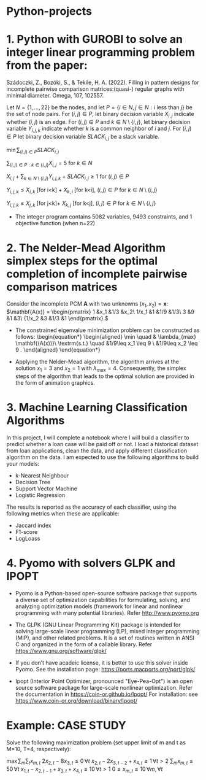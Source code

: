 # Python-projects

# 1. Python with GUROBI to solve an integer linear programming problem  from the paper: 
Szádoczki, Z., Bozóki, S., & Tekile, H. A. (2022). Filling in pattern designs for incomplete pairwise comparison matrices:(quasi-) regular graphs with minimal diameter. Omega, 107, 102557.

Let $N=\{1,\ldots,22\}$ be the nodes, and let $P=\{i \in N,j \in N:i \text{ less than } j\}$ be the set of node pairs. For $(i,j) \in P$, let binary decision variable $X_{i,j}$ indicate whether $(i,j)$ is an edge. For $(i,j) \in P$ and $k \in N \setminus \{i,j\}$, let binary decision variable $Y_{i,j,k}$ indicate whether $k$ is a common neighbor of $i$ and $j$. For $(i,j) \in P$ let binary decision variable $SLACK_{i,j}$ be a slack variable. 

$\min{\sum_{(i,j) \in P}{SLACK_{i,j}}}$

$\sum_{(i,j) \in P: k \in \{i,j\}}{X_{i,j} =5}$ for $k \in N$

 $X_{i,j}+\sum_{k \in N \setminus \{i,j\}}{Y_{i,j,k}} + SLACK_{i,j} \geq 1$ for $(i,j) \in P$
 
 $Y_{i,j,k} \leq X_{i,k}$ [for i<k] + $X_{k,i}$ [for k<i], $(i,j) \in P$ for $k \in N \setminus \{i,j\}$
 
$Y_{i,j,k} \leq X_{j,k}$ [for j<k]+ $X_{k,j}$ [for k<j], $(i,j) \in P$ for  $k \in N \setminus \{i,j\}$


- The integer program contains 5082 variables, 9493 constraints, and 1 objective function (when n=22)


# 2. The Nelder-Mead Algorithm simplex steps for the optimal completion of incomplete pairwise comparison matrices
Consider the incomplete PCM $\mathbf{A}$ with two unknowns $(x_1,x_2)=\mathbf{x}$: 
$\mathbf{A(x)} = 
\begin{pmatrix}
1 &x_1 &1/3 &x_2\\
1/x_1  &1  &1/9 &1/3\\
3 &9 &1 &3\\
{1/x_2 &3 &1/3 &1
\end{pmatrix}.$

- The constrained eigenvalue minimization problem can be constructed as follows: 
\begin{equation*}
\begin{aligned}
\min \quad & \lambda_{max} \mathbf{(A(x))}\\
\textrm{s.t.} \quad &1/9\leq x_1 \leq 9 \\
  &1/9\leq x_2 \leq 9 . 
\end{aligned}
\end{equation*}

- Applying the Nelder-Mead algorithm, the algorithm arrives at the solution $x_1=3$ and $x_2=1$
with $\lambda_{max}=4$. Consequently, the simplex steps of the algorithm that leads to the optimal solution are provided in the form of animation graphics.

# 3.  Machine Learning Classification Algorithms

In this project, I will complete a notebook where I will build a classifier to predict whether a loan case will be paid off or not.
I load a historical dataset from  loan applications, clean the data, and apply different classification algorithm on the data. I am expected to use the following algorithms to build your models:

- k-Nearest Neighbour
- Decision Tree
- Support Vector Machine
- Logistic Regression

The results is reported as the accuracy of each classifier, using the following metrics when these are applicable:

- Jaccard index
- F1-score
- LogLoass


# 4.  Pyomo with solvers GLPK and IPOPT 
- Pyomo is a Python-based open-source software package that supports a diverse set of optimization capabilities for formulating, solving, and analyzing optimization models (framework for linear and nonlinear programming with many potential libraries). Refer http://www.pyomo.org

- The GLPK (GNU Linear Programming Kit) package is intended for solving large-scale linear programming (LP), mixed integer programming (MIP), and other related problems. It is a set of routines written in ANSI C and organized in the form of a callable library. Refer https://www.gnu.org/software/glpk/
- If you don’t have acadeic license, it is better to use this solver inside Pyomo. See the installation page: https://ports.macports.org/port/glpk/

- Ipopt (Interior Point Optimizer, pronounced "Eye-Pea-Opt") is an open source software package for large-scale nonlinear optimization. Refer the documentation in https://coin-or.github.io/Ipopt/
For installation: see https://www.coin-or.org/download/binary/Ipopt/
# Example:  CASE STUDY

Solve the following maximization problem (set upper limit of m and t as M=10, T=4, respectively):

$\max \sum_m \sum_t x_{m,t}$
$2x_{2,t} - 8x_{3,t} \leq 0 \, \forall t$
 $x_{2,t} - 2x_{3,t-2} + x_{4,t} \geq 1\, \forall t>2$ 
 $\sum_m x_{m,t}  \leq 50 \, \forall t$
 $x_{1,t} - x_{2,t-1} + x_{3,t} + x_{4,t}\leq 10\, \forall t>1$
 $0 \leq x_{m,t} \leq 10 \, \forall m, \forall t$



